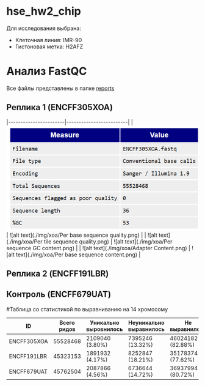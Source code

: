# hse_hw2_chip

Для исследования выбрана:
+ Клеточная линия: IMR-90
+ Гистоновая метка: H2AFZ

# Анализ FastQC

Все файлы представлены в папке [reports](./reports)

## Реплика 1 (ENCFF305XOA)
|-----------------------|-------------------------|
| ![alt text](./img/xoa/basic_stat.png)   |       ![alt text](./img/xoa/Per base sequence quality.png)     |
| ![alt text](./img/xoa/Per tile sequence quality.png)  |    ![alt text](./img/xoa/Per sequence GC content.png)      |
| ![alt text](./img/xoa/Adapter Content.png)   |        ![alt text](./img/xoa/Per base sequence content.png)     |

## Реплика 2 (ENCFF191LBR)

## Контроль (ENCFF679UAT)

#Таблица со статистикой по выравниванию на 14 хромосому


| ID | Всего ридов | Уникально выровнилось | Неуникально выравнилось | Не выравнилось |
|----|-------------|-----------------------|-------------------------|----------------|
| ENCFF305XOA   |  55528468   |  2109040 (3.80%)  |   7395246 (13.32%)  |  46024182 (82.88%)  |
| ENCFF191LBR   |  45323153   |  1891932 (4.17%)   |  8252847 (18.21%)   |   35178374 (77.62%)   |
| ENCFF679UAT   |  45762504   |  2087866 (4.56%)   |  6736644 (14.72%)   |   36937994 (80.72%)   |
